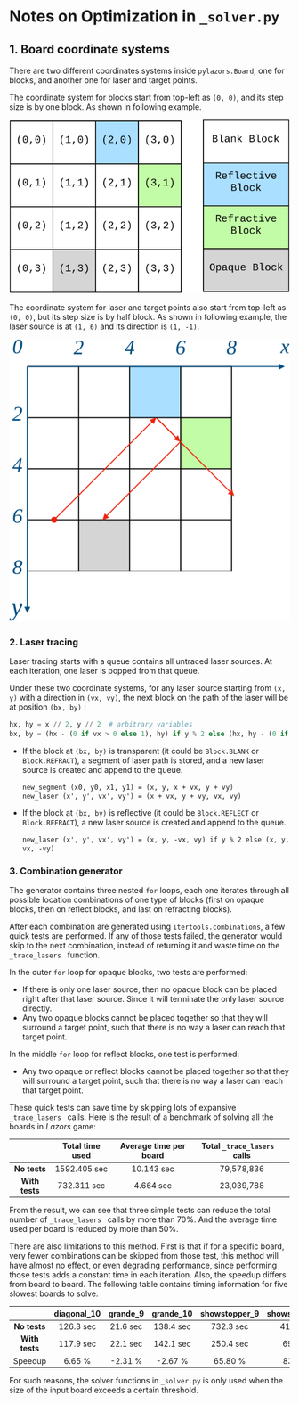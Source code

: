 # Notes on Optimization in `_solver.py`

## 1. Board coordinate systems

There are two different coordinates systems inside `pylazors.Board`, one for blocks, and another one for laser and target points. 

The  coordinate system for blocks start from top-left as `(0, 0)`, and its step size is by one block. As shown in following example.

![coord_1](img/coord_1.svg)

The coordinate system for laser and target points also start from top-left as `(0, 0)`, but its step size is by half block. As shown in following example, the laser source is at `(1, 6)` and its direction is `(1, -1)`.

![coord_2](img/coord_2.svg)

### 2. Laser tracing

Laser tracing starts with a queue contains all untraced laser sources. At each iteration, one laser is popped from that queue.

Under these two coordinate systems, for any laser source starting from `(x, y)` with a direction in `(vx, vy)`, the next block on the path of the laser will be at position `(bx, by)` :

```python
hx, hy = x // 2, y // 2  # arbitrary variables
bx, by = (hx - (0 if vx > 0 else 1), hy) if y % 2 else (hx, hy - (0 if vy > 0 else 1))
```

- If the block at `(bx, by)` is transparent (it could be `Block.BLANK` or  `Block.REFRACT`), a segment of laser path is stored, and a new laser source is created and append to the queue.

  ```
  new_segment (x0, y0, x1, y1) = (x, y, x + vx, y + vy)
  new_laser (x', y', vx', vy') = (x + vx, y + vy, vx, vy)
  ```


- If the block at  `(bx, by)` is reflective (it could be `Block.REFLECT` or  `Block.REFRACT`), a new laser source is created and append to the queue.

  ```
  new_laser (x', y', vx', vy') = (x, y, -vx, vy) if y % 2 else (x, y, vx, -vy)
  ```

### 3. Combination generator

The generator contains three nested `for` loops, each one iterates through all possible location combinations of one type of blocks (first on opaque blocks, then on reflect blocks, and last on refracting blocks).

After each combination are generated using `itertools.combinations`, a few quick tests are performed. If any of those tests failed, the generator would skip to the next combination, instead of returning it and waste time on the `_trace_lasers ` function.

In the outer `for` loop for opaque blocks, two tests are performed:

- If there is only one laser source, then no opaque block can be placed right after that laser source. Since it will terminate the only laser source directly.
- Any two opaque blocks cannot be placed together so that they will surround a target point, such that there is no way a laser can reach that target point.

In the middle `for` loop for reflect blocks, one test is performed:

- Any two opaque or reflect blocks cannot be placed together so that they will surround a target point, such that there is no way a laser can reach that target point.

These quick tests can save time by skipping lots of expansive `_trace_lasers ` calls. Here is the result of a benchmark of solving all the boards in *Lazors* game:

|                | Total time used | Average time per board | Total `_trace_lasers  ` calls |
| :------------: | :-------------: | :--------------------: | :---------------------------: |
|  **No tests**  |  1592.405 sec   |       10.143 sec       |          79,578,836           |
| **With tests** |   732.311 sec   |       4.664 sec        |          23,039,788           |

From the result, we can see that three simple tests can reduce the total number of  `_trace_lasers ` calls by more than 70%. And the average time used per board is reduced by more than 50%. 

There are also limitations to this method. First is that if for a specific board, very fewer combinations can be skipped from those test, this method will have almost no effect, or even degrading performance, since performing those tests adds a constant time in each iteration. Also, the speedup differs from board to board. The following table contains timing information for five slowest boards to solve.

|                | diagonal_10 | grande_9 | grande_10 | showstopper_9 | showstopper_10 |
| :------------: | :---------: | :------: | :-------: | :-----------: | :------------: |
|  **No tests**  |  126.3 sec  | 21.6 sec | 138.4 sec |   732.3 sec   |   414.9 sec    |
| **With tests** |  117.9 sec  | 22.1 sec | 142.1 sec |   250.4 sec   |    69.3 sec    |
|    Speedup     |   6.65 %    | -2.31 %  |  -2.67 %  |    65.80 %    |    83.30 %     |

For such reasons, the solver functions in `_solver.py` is only used when the size of the input board exceeds a certain threshold.